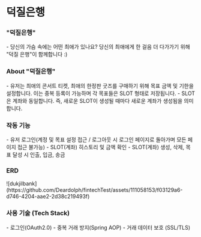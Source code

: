 # 덕질은행

<h3> "덕질은행" </h3>
- 당신의 가슴 속에는 어떤 최애가 있나요? 당신의 최애에게 한 걸음 더 다가가기 위해 "덕질 은행"이 함께합니다 :)
  
<h3> About "덕질은행" </h3>
- 유저는 최애의 콘서트 티켓, 최애의 한정판 굿즈를 구매하기 위해 목표 금액 및 기한을 설정합니다. 이는 중복 등록이 가능하며 각 목표들은 SLOT 형태로 저장됩니다.
- SLOT 은 계좌와 동일합니다. 즉, 새로운 SLOT이 생성될 때마다 새로운 계좌가 생성됨을 의미합니다. 

<h3> 작동 기능 </h3>
- 유저 로그인(계정 및 목표 설정 접근 / 로그아웃 시 로그인 페이지로 돌아가며 모든 페이지 접근 불가능)
- SLOT(계좌) 히스토리 및 금액 확인
- SLOT(계좌) 생성, 삭제, 목표 달성 시 인출, 입금, 송금

<h3> ERD </h3>
![dukjilbank](https://github.com/Deardolph/fintechTest/assets/111058153/f03129a6-d746-4204-aae2-2d38c219493f)

        
<h3> 사용 기술 (Tech Stack) </h3>
- 로그인(OAuth2.0)
- 중복 거래 방지(Spring AOP)  
- 거래 데이터 보호 (SSL/TLS)


